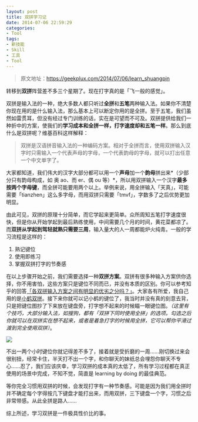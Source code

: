 ```yaml
---
layout: post
title: 双拼学习记
date: 2014-07-06 22:59:29
categories:
- Tool
tags:
- 新技能
- Skill
- 工具
- Tool
---
```


> 原文地址：[https://geekplux.com/2014/07/06/learn_shuangpin ](https://geekplux.com/2014/07/06/learn_shuangpin)

转移到**双拼**阵营差不多三个星期了。现在打字真的是「飞一般的感觉」。

双拼是输入法的一种，绝大多数人都只听过**全拼**和**五笔**两种输入法。如果你不清楚你现在用的是什么输入法，那么基本上可以断定你用的是全拼。至于五笔，我们虽然如雷贯耳，但没有经过专门训练的话，实在是可望而不可及。双拼提供给我们一种折中的方案，使我们的**学习成本和全拼一样，打字速度却和五笔一样**。那么到底什么是双拼呢？维基百科这样解释：

> 双拼是汉语拼音输入法的一种编码方案。相对于全拼而言，使用双拼输入汉字时只需输入一个代表声母的字母，一个代表韵母的字母，就可以打出任意一个中文单字了。

大家都知道，我们伟大的汉字大部分都可以用一个**声母**加一个**韵母**拼出来*（少部分只有韵母构成，如 奥 ao、而 er、偶 ou 等）*，所以用双拼输入一个汉字**最多按两个字母键**，而全拼可能要用两个以上。举例来说，用全拼输入「天真」，可能需要「tianzhen」这么多字母，而用双拼只需要「tmvf」，字数多了之后优势更加明显。

由此可见，双拼的原理十分简单，而它学起来更简单。众所周知五笔打字速度很快，但是你从开始学起到最后熟练使用，中间需要几个月的时间，黄花菜都凉了。而**双拼从学起到驾轻就熟只需要三周**，输入量大的人一周都能炉火纯青。一般的学习流程是这样的：

1. 熟记键位
2. 使用即练习
3. 掌握双拼打字的节奏感



在以上步骤开始之前，我们需要选择一种**双拼方案**。双拼有很多种输入方案供你选择，你不用害怕，这些方案只是键位不同而已，并没有本质的区别。你可以参考知乎的回答[「各双拼输入方案之间有明显的优劣之分吗？」][1]。大家各有所爱，我自己用的是[小鹤双拼][2]。接下来你就可以记小鹤的键位了，我当时并没有真的刻意去背，只是把键位图抄了下来放在键盘旁，打字想不起来的时候瞄一眼键位图。_（这里有个技巧，大部分输入法，如搜狗，都有「双拼下同时使用全拼」的选项。勾选之后你就可以在双拼实在想不起来，或者是着急打字的时候用全拼，它可以帮你平滑过渡到完全使用双拼）_。

![][3]

不出一两个小时键位你就记得差不多了，接着就是受折磨的一周……刚切换过来会很别扭，经常卡住，半天打不出一个字，和你聊天的妹纸总会埋怨你聊天不专心……忍了，我们应该庆幸，学习双拼的成本真的太低了，所有学习过程都在真正使用的场景中完成，不知不觉，简直是 learning by doing 的最佳典范。

等你完全习惯用双拼的时候，会发现打字有一种节奏感。可能是因为我们用全拼时并不确定每个字得按几下键盘才能打出来，而用双拼，三下键盘一个字，习惯之后非常带感。从此全拼是路人……

综上所述，学习双拼是一件极具性价比的事。


[1]: http://www.zhihu.com/question/20191383
[2]: https://www.flypy.com/
[3]: https://www.flypy.com/images/hejp.png
